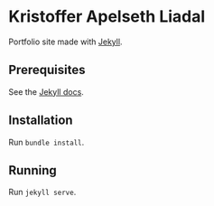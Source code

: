 # Kristoffer Apelseth Liadal

Portfolio site made with [Jekyll](https://jekyllrb.com/).

## Prerequisites

See the [Jekyll docs](https://jekyllrb.com/docs/).

## Installation

Run `bundle install`.

## Running

Run `jekyll serve`.
